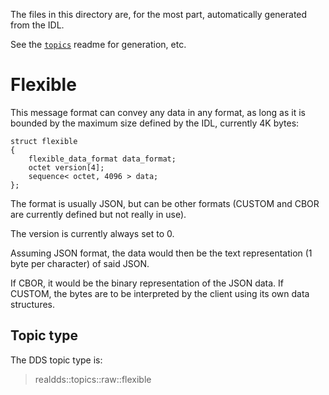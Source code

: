 
The files in this directory are, for the most part, automatically generated from the IDL.

See the [`topics`](../) readme for generation, etc.


# Flexible

This message format can convey any data in any format, as long as it is bounded by the maximum size defined by the IDL, currently 4K bytes:

```idl
struct flexible
{
    flexible_data_format data_format;
    octet version[4];
    sequence< octet, 4096 > data;
};
```

The format is usually JSON, but can be other formats (CUSTOM and CBOR are currently defined but not really in use).

The version is currently always set to 0.

Assuming JSON format, the data would then be the text representation (1 byte per character) of said JSON.

If CBOR, it would be the binary representation of the JSON data.
If CUSTOM, the bytes are to be interpreted by the client using its own data structures.


## Topic type

The DDS topic type is:
>realdds::topics::raw::flexible
